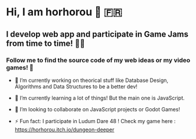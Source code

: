 # Hi, I am horhorou 👋 🇫🇷
## I develop web app and participate in Game Jams from time to time! 👨‍💻
### Follow me to find the source code of my web ideas or my video games! 👥


- 🔭 I’m currently working on theorical stuff like Database Design, Algorithms and Data Structures to be a better dev!
- 🌱 I’m currently learning a lot of things! But the main one is JavaScript.
- 👯 I’m looking to collaborate on JavaScript projects or Godot Games!

- ⚡ Fun fact: I participate in Ludum Dare 48 ! Check my game here : https://horhorou.itch.io/dungeon-deeper
